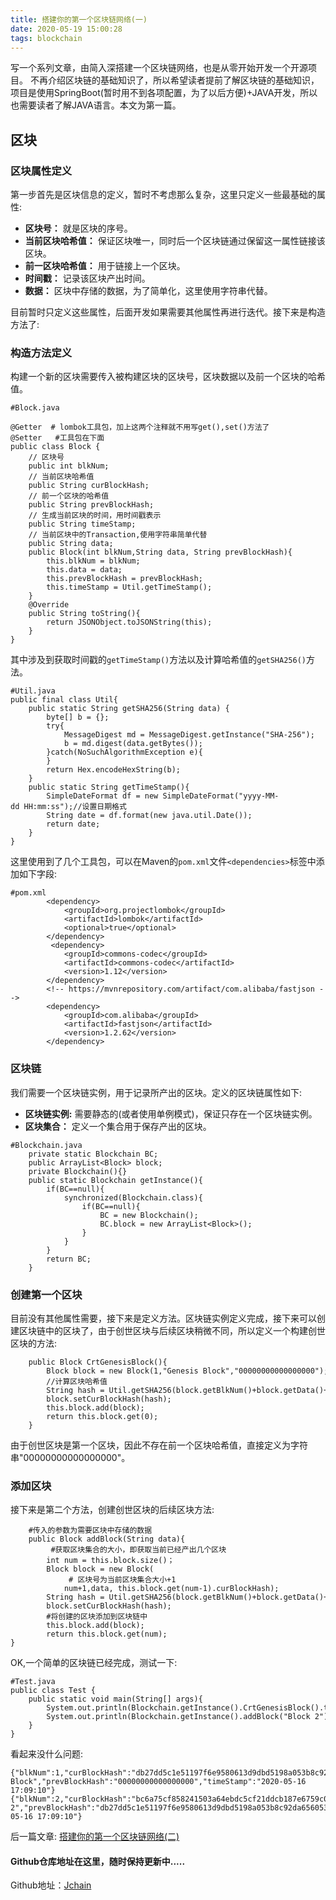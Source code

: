 ```yaml
---
title: 搭建你的第一个区块链网络(一)
date: 2020-05-19 15:00:28
tags: blockchain
---
```


写一个系列文章，由简入深搭建一个区块链网络，也是从零开始开发一个开源项目。
不再介绍区块链的基础知识了，所以希望读者提前了解区块链的基础知识，项目是使用SpringBoot(暂时用不到各项配置，为了以后方便)+JAVA开发，所以也需要读者了解JAVA语言。本文为第一篇。

## 区块

### 区块属性定义
第一步首先是区块信息的定义，暂时不考虑那么复杂，这里只定义一些最基础的属性:
* **区块号：** 就是区块的序号。 
* **当前区块哈希值：** 保证区块唯一，同时后一个区块链通过保留这一属性链接该区块。
* **前一区块哈希值：** 用于链接上一个区块。
* **时间戳：** 记录该区块产出时间。
* **数据：** 区块中存储的数据，为了简单化，这里使用字符串代替。

目前暂时只定义这些属性，后面开发如果需要其他属性再进行迭代。接下来是构造方法了:

### 构造方法定义

构建一个新的区块需要传入被构建区块的区块号，区块数据以及前一个区块的哈希值。

```
#Block.java

@Getter  # lombok工具包，加上这两个注释就不用写get(),set()方法了
@Setter   #工具包在下面
public class Block {
    // 区块号
    public int blkNum;
    // 当前区块哈希值
    public String curBlockHash;
    // 前一个区块的哈希值
    public String prevBlockHash;
    // 生成当前区块的时间，用时间戳表示
    public String timeStamp;
    // 当前区块中的Transaction,使用字符串简单代替
    public String data;
    public Block(int blkNum,String data, String prevBlockHash){
        this.blkNum = blkNum;
        this.data = data;
        this.prevBlockHash = prevBlockHash;
        this.timeStamp = Util.getTimeStamp();
    }
    @Override
    public String toString(){
        return JSONObject.toJSONString(this);
    }
}
```

其中涉及到获取时间戳的``getTimeStamp()``方法以及计算哈希值的``getSHA256()``方法。

```
#Util.java
public final class Util{
    public static String getSHA256(String data) {
        byte[] b = {};
        try{
            MessageDigest md = MessageDigest.getInstance("SHA-256");
            b = md.digest(data.getBytes());
        }catch(NoSuchAlgorithmException e){
        }
        return Hex.encodeHexString(b);
    }
    public static String getTimeStamp(){
        SimpleDateFormat df = new SimpleDateFormat("yyyy-MM-dd HH:mm:ss");//设置日期格式
        String date = df.format(new java.util.Date());
        return date;
    }
}
```

这里使用到了几个工具包，可以在Maven的``pom.xml``文件``<dependencies>``标签中添加如下字段:

```
#pom.xml
        <dependency>
            <groupId>org.projectlombok</groupId>
            <artifactId>lombok</artifactId>
            <optional>true</optional>
        </dependency>
         <dependency>
            <groupId>commons-codec</groupId>
            <artifactId>commons-codec</artifactId>
            <version>1.12</version>
        </dependency>
        <!-- https://mvnrepository.com/artifact/com.alibaba/fastjson -->
        <dependency>
            <groupId>com.alibaba</groupId>
            <artifactId>fastjson</artifactId>
            <version>1.2.62</version>
        </dependency>
```

### 区块链
我们需要一个区块链实例，用于记录所产出的区块。定义的区块链属性如下:

* **区块链实例:** 需要静态的(或者使用单例模式)，保证只存在一个区块链实例。
* **区块集合：** 定义一个集合用于保存产出的区块。

```
#Blockchain.java
    private static Blockchain BC;
    public ArrayList<Block> block;
    private Blockchain(){}
    public static Blockchain getInstance(){
        if(BC==null){
            synchronized(Blockchain.class){
                if(BC==null){
                    BC = new Blockchain();
                    BC.block = new ArrayList<Block>();
                }
            }
        }
        return BC;
    }
```

### 创建第一个区块

目前没有其他属性需要，接下来是定义方法。区块链实例定义完成，接下来可以创建区块链中的区块了，由于创世区块与后续区块稍微不同，所以定义一个构建创世区块的方法:

```
    public Block CrtGenesisBlock(){
        Block block = new Block(1,"Genesis Block","00000000000000000");
        //计算区块哈希值
        String hash = Util.getSHA256(block.getBlkNum()+block.getData()+block.getPrevBlockHash()+block.getPrevBlockHash()+block.getNonce());
        block.setCurBlockHash(hash);
        this.block.add(block);
        return this.block.get(0);
    }
```

由于创世区块是第一个区块，因此不存在前一个区块哈希值，直接定义为字符串"00000000000000000"。

### 添加区块

接下来是第二个方法，创建创世区块的后续区块方法:

```
    #传入的参数为需要区块中存储的数据
    public Block addBlock(String data){
         #获取区块集合的大小，即获取当前已经产出几个区块
        int num = this.block.size()；
        Block block = new Block(
             # 区块号为当前区块集合大小+1
            num+1,data, this.block.get(num-1).curBlockHash); 
        String hash = Util.getSHA256(block.getBlkNum()+block.getData()+block.getPrevBlockHash()+block.getPrevBlockHash());
        block.setCurBlockHash(hash);
        #将创建的区块添加到区块链中
        this.block.add(block);
        return this.block.get(num);
}
```

OK,一个简单的区块链已经完成，测试一下:

```
#Test.java
public class Test {
    public static void main(String[] args){
        System.out.println(Blockchain.getInstance().CrtGenesisBlock().toString());
        System.out.println(Blockchain.getInstance().addBlock("Block 2").toString());
    }
}
```

看起来没什么问题:

```
{"blkNum":1,"curBlockHash":"db27dd5c1e51197f6e9580613d9dbd5198a053b8c92da6560538579834e83159","data":"Genesis Block","prevBlockHash":"00000000000000000","timeStamp":"2020-05-16 17:09:10"}
{"blkNum":2,"curBlockHash":"bc6a75cf858241503a64ebdc5cf21ddcb187e6759c016b906f288cdac26ccae2","data":"Block 2","prevBlockHash":"db27dd5c1e51197f6e9580613d9dbd5198a053b8c92da6560538579834e83159","timeStamp":"2020-05-16 17:09:10"}
```

后一篇文章: [搭建你的第一个区块链网络(二)](https://www.cnblogs.com/cbkj-xd/p/12904660.html)

#### Github仓库地址在这里，随时保持更新中.....
Github地址：[Jchain](https://github.com/newonexd/Jchain)